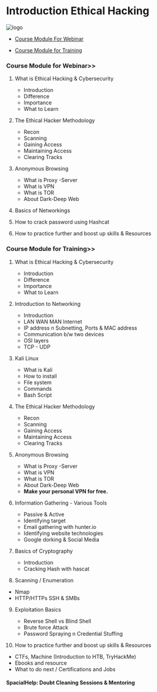 # Introduction Ethical Hacking 

![logo](https://raw.githubusercontent.com/0x48iffy/ethicalhackingcourse/master/Untitled%20design.gif)

- [Course Module For Webinar](https://github.com/0x48iffy/ethicalhackingcourse#course-module-for-webinar)

- [Course Module for Training](https://github.com/0x48iffy/ethicalhackingcourse#course-module-for-training)



### Course Module for Webinar>>


1. What is Ethical Hacking & Cybersecurity
   - Introduction
   - Difference
   - Importance
   - What to Learn


2. The Ethical Hacker Methodology
   - Recon
   - Scanning
   - Gaining Access
   - Maintaining Access
   - Clearing Tracks

3. Anonymous Browsing
   - What is Proxy -Server
   - What is VPN
   - What is TOR
   - About Dark-Deep Web
   
4. Basics of Networkings

5. How to crack password using Hashcat

6. How to practice further and boost up skills & Resources


### Course Module for Training>>

1. What is Ethical Hacking & Cybersecurity
   - Introduction
   - Difference
   - Importance
   - What to Learn

2. Introduction to Networking 
   - Introduction
   - LAN WAN MAN Internet 
   - IP address n Subnetting, Ports & MAC address
   - Communication b/w two devices
   - OSI layers
   - TCP - UDP 

3. Kali Linux 
   - What is Kali 
   - How to install
   - File system
   - Commands
   - Bash Script

4. The Ethical Hacker Methodology
   - Recon
   - Scanning
   - Gaining Access
   - Maintaining Access
   - Clearing Tracks

5. Anonymous Browsing
   - What is Proxy -Server
   - What is VPN
   - What is TOR
   - About Dark-Deep Web
   - **Make your personal VPN for free.**

6. Information Gathering - Various Tools
   - Passive & Active
   - Identifying target
   - Email gathering with hunter.io
   - Identifying website technologies
   - Google dorking & Social Media

7. Basics of Cryptography
   - Introduction
   - Cracking Hash with hascat
   
8. Scanning / Enumeration
  - Nmap
  - HTTP/HTTPs SSH & SMBs
  
9. Exploitation Basics
   - Reverse Shell vs Blind Shell
   - Brute force Attack 
   - Password Spraying n Credential Stuffing

10. How to practice further and boost up skills & Resources
   - CTFs, Machine (Introduction to HTB, TryHackMe) 
   - Ebooks and resource 
   - What to do next / Certifications and Jobs


#### SpacialHelp: Doubt Cleaning Sessions & Mentoring
